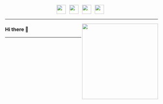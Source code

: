 

<p align='center'>
<a href="https://www.linkedin.com/in/willians-tavares95/"><img height="30" src="https://www.flaticon.com/svg/vstatic/svg/174/174857.svg?token=exp=1611265780~hmac=5b71c7d2c51d7182a338059e7689292f"></a>&nbsp;&nbsp;
<a href="https://www.facebook.com/willians.tavaresdasilva/"><img height="30" src="https://www.flaticon.com/svg/vstatic/svg/1384/1384053.svg?token=exp=1611265857~hmac=10b8e6b8545d3a6bed335c9ab3047d80"></a>&nbsp;&nbsp;
<a href="https://www.instagram.com/hot.wills/"><img height="30" src="https://www.flaticon.com/svg/vstatic/svg/1409/1409946.svg?token=exp=1611265912~hmac=4fda8963270d3921df8d28b82ab12329"></a>&nbsp;&nbsp;
<a href="https://api.whatsapp.com/send?phone=5511943206420"><img height="30" src="https://www.flaticon.com/svg/vstatic/svg/733/733585.svg?token=exp=1611266117~hmac=bc3db0a47fbe40132629e79083905265"></a>&nbsp;&nbsp;
</p>

  ---
 
<p> 
 <img height="250" align='right'  src="https://i.pinimg.com/originals/d9/04/f1/d904f1182363443fd3508d1b0093ffcd.gif">
</p>
 
### Hi there 👋



 ---
